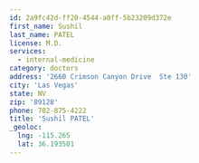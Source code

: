 ```yaml
---
id: 2a9fc42d-ff20-4544-a0ff-5b23209d372e
first_name: Sushil
last_name: PATEL
license: M.D.
services:
  - internal-medicine
category: doctors
address: '2660 Crimson Canyon Drive  Ste 130'
city: 'Las Vegas'
state: NV
zip: '89128'
phone: 702-875-4222
title: 'Sushil PATEL'
_geoloc:
  lng: -115.265
  lat: 36.193501
---
```

